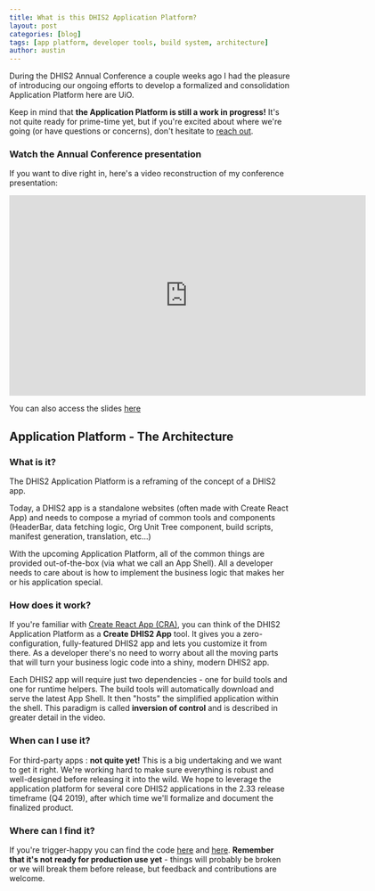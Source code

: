 ```yaml
---
title: What is this DHIS2 Application Platform?
layout: post
categories: [blog]
tags: [app platform, developer tools, build system, architecture]
author: austin
---
```


During the DHIS2 Annual Conference a couple weeks ago I had the pleasure of introducing our ongoing efforts to develop a formalized and consolidation Application Platform here are UiO.

Keep in mind that **the Application Platform is still a work in progress!** It's not quite ready for prime-time yet, but if you're excited about where we're going (or have questions or concerns), don't hesitate to [reach out](mailto:austin@dhis2.org).

### Watch the Annual Conference presentation

If you want to dive right in, here's a video reconstruction of my conference presentation:

<iframe src="https://player.vimeo.com/video/344797153" width="640" height="360" frameborder="0" allow="autoplay; fullscreen" allowfullscreen></iframe>

You can also access the slides [here](https://docs.google.com/presentation/d/1tzYfmuurCfRNWtJjdOeQXJ2uiPTZsxE4WpV0_0XTw9E)

## Application Platform - The Architecture

### What is it?

The DHIS2 Application Platform is a reframing of the concept of a DHIS2 app.

Today, a DHIS2 app is a standalone websites (often made with Create React App) and needs to compose a myriad of common tools and components (HeaderBar, data fetching logic, Org Unit Tree component, build scripts, manifest generation, translation, etc...)

With the upcoming Application Platform, all of the common things are provided out-of-the-box (via what we call an App Shell). All a developer needs to care about is how to implement the business logic that makes her or his application special.

### How does it work?

If you're familiar with [Create React App (CRA)](https://github.com/facebook/create-react-app), you can think of the DHIS2 Application Platform as a **Create DHIS2 App** tool. It gives you a zero-configuration, fully-featured DHIS2 app and lets you customize it from there. As a developer there's no need to worry about all the moving parts that will turn your business logic code into a shiny, modern DHIS2 app.

Each DHIS2 app will require just two dependencies - one for build tools and one for runtime helpers. The build tools will automatically download and serve the latest App Shell. It then "hosts" the simplified application within the shell. This paradigm is called **inversion of control** and is described in greater detail in the video.

### When can I use it?

For third-party apps : **not quite yet!** This is a big undertaking and we want to get it right. We're working hard to make sure everything is robust and well-designed before releasing it into the wild. We hope to leverage the application platform for several core DHIS2 applications in the 2.33 release timeframe (Q4 2019), after which time we'll formalize and document the finalized product.

### Where can I find it?

If you're trigger-happy you can find the code [here](https://github.com/dhis2/app-platform) and [here](https://github.com/dhis2/app-runtime). **Remember that it's not ready for production use yet** - things will probably be broken or we will break them before release, but feedback and contributions are welcome.
